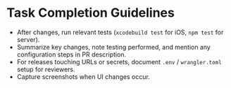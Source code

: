 # Task Completion Guidelines
- After changes, run relevant tests (`xcodebuild test` for iOS, `npm test` for server).
- Summarize key changes, note testing performed, and mention any configuration steps in PR description.
- For releases touching URLs or secrets, document `.env` / `wrangler.toml` setup for reviewers.
- Capture screenshots when UI changes occur.
